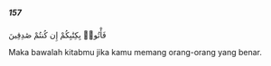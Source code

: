 ##### 157

<span class="ayah">فَأْتُوا۟ بِكِتَٰبِكُمْ إِن كُنتُمْ صَٰدِقِينَ</span>

<span class="ayah_translation">Maka bawalah kitabmu jika kamu memang orang-orang yang benar.</span>
